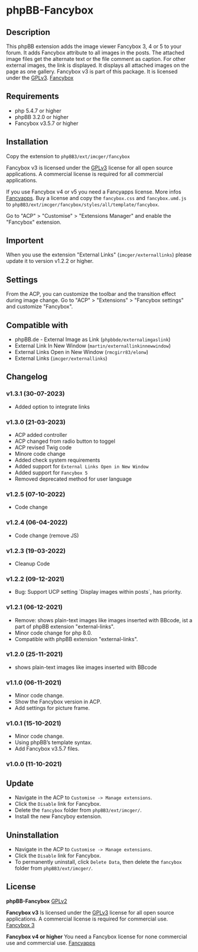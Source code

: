 # phpBB-Fancybox

## Description
This phpBB extension adds the image viewer Fancybox 3, 4 or 5 to your forum. It adds Fancybox attribute to all images in the posts. 
The attached image files get the alternate text or the file comment as caption. For other external images, the link is displayed.
It displays all attached images on the page as one gallery. Fancybox v3 is part of this package. It is licensed under the [GPLv3](https://www.gnu.org/licenses/gpl-3.0.en.html).
[Fancybox](https://fancyapps.com/fancybox)  

## Requirements
- php 5.4.7 or higher
- phpBB 3.2.0 or higher
- Fancybox v3.5.7 or higher

## Installation
Copy the extension to `phpBB3/ext/imcger/fancybox`

Fancybox v3 is licensed under the [GPLv3](https://www.gnu.org/licenses/gpl-3.0.en.html) license for all open source applications.
A commercial license is required for all commercial applications.

If you use Fancybox v4 or v5 you need a Fancyapps license. More infos [Fancyapps](https://fancyapps.com).
Buy a license and  copy the `fancybox.css` and `fancybox.umd.js` to `phpBB3/ext/imcger/fancybox/styles/all/template/fancybox`.

Go to "ACP" > "Customise" > "Extensions Manager" and enable the "Fancybox" extension.

## Importent
When you use the extension "External Links" (`imcger/externallinks`) please update it to version v1.2.2 or higher.

## Settings
From the ACP, you can customize the toolbar and the transition effect during image change.
Go to "ACP" > "Extensions" > "Fancybox settings" and customize "Fancybox".

## Compatible with
- phpBB.de \- External Image as Link (`phpbbde/externalimgaslink`)
- External Link In New Window (`martin/externallinkinnewwindow`)
- External Links Open in New Window (`rmcgirr83/elonw`)
- External Links (`imcger/externallinks`)

## Changelog

### v1.3.1 (30-07-2023)
- Added option to integrate links

### v1.3.0 (21-03-2023)
- ACP added controller
- ACP changed from radio button to toggel
- ACP revised Twig code
- Minore code change
- Added check system requirements
- Added support for `External Links Open in New Window`
- Added support for `Fancybox 5`
- Removed deprecated method for user language

### v1.2.5 (07-10-2022)
- Code change

### v1.2.4 (06-04-2022)
- Code change (remove JS)

### v1.2.3 (19-03-2022)
- Cleanup Code

### v1.2.2 (09-12-2021)
- Bug: Support UCP setting `Display images within posts´, has priority.

### v1.2.1 (06-12-2021)
- Remove: shows plain-text images like images inserted with BBcode, ist a part of phpBB extension "external-links".
- Minor code change for php 8.0.
- Compatible with  phpBB extension "external-links".

### v1.2.0 (25-11-2021)
- shows plain-text images like images inserted with BBcode

### v1.1.0 (06-11-2021)
- Minor code change.
- Show the Fancybox version in ACP.
- Add settings for picture frame.

### v1.0.1 (15-10-2021)
- Minor code change.
- Using phpBB’s template syntax.
- Add Fancybox v3.5.7 files.

### v1.0.0 (11-10-2021)

## Update
- Navigate in the ACP to `Customise -> Manage extensions`.
- Click the `Disable` link for Fancybox.
- Delete the `fancybox` folder from `phpBB3/ext/imcger/`.
- Install the new Fancyboy extension.
 
## Uninstallation
- Navigate in the ACP to `Customise -> Manage extensions`.
- Click the `Disable` link for Fancybox.
- To permanently uninstall, click `Delete Data`, then delete the `fancybox` folder from `phpBB3/ext/imcger/`.

## License
**phpBB-Fancybox**
[GPLv2](https://www.gnu.org/licenses/old-licenses/gpl-2.0.en.html)

**Fancybox v3**
Is licensed under the [GPLv3](https://www.gnu.org/licenses/gpl-3.0.en.html) license for all open source applications.
A commercial license is required for commercial use. [Fancybox 3](https://fancyapps.com/fancybox)

**Fancybox v4 or higher** 
You need a Fancybox license for none commercial use and commercial use.
[Fancyapps](https://fancyapps.com)
